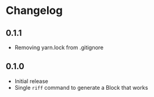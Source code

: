 # Changelog

## 0.1.1

- Removing yarn.lock from .gitignore

## 0.1.0

- Initial release
- Single `riff` command to generate a Block that works

